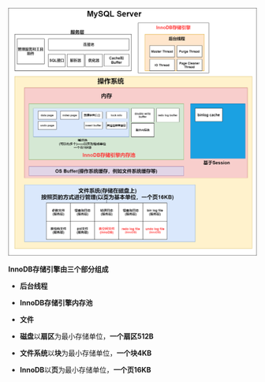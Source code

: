 ![InnoDB整体架构.drawio](../picture/InnoDB整体架构.drawio.png)



**InnoDB存储引擎由三个部分组成**

- **后台线程**
- **InnoDB存储引擎内存池**
- **文件**



- **磁盘**以**扇区**为最小存储单位，**一个扇区512B**
- **文件系统**以**块**为最小存储单位，**一个块4KB**
- **InnoDB**以**页**为最小存储单位，**一个页16KB**
